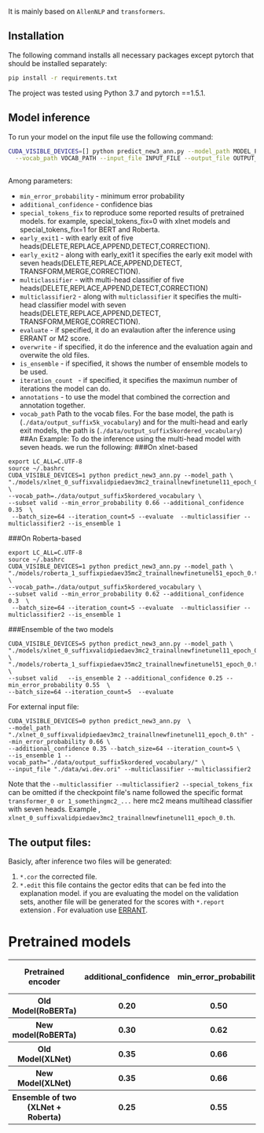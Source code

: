 It is mainly based on `AllenNLP` and `transformers`.
## Installation
The following command installs all necessary packages except pytorch that should be installed separately:
```.bash
pip install -r requirements.txt
```
The project was tested using Python 3.7 and pytorch ==1.5.1.

## Model inference
To run your model on the input file use the following command:
```.bash
CUDA_VISIBLE_DEVICES=[] python predict_new3_ann.py --model_path MODEL_PATH [MODEL_PATH ...] \
  --vocab_path VOCAB_PATH --input_file INPUT_FILE --output_file OUTPUT_FILE
                  
```
Among parameters:
- `min_error_probability` - minimum error probability 
- `additional_confidence` - confidence bias 
- `special_tokens_fix` to reproduce some reported results of pretrained models. for example, special_tokens_fix=0 with xlnet models and special_tokens_fix=1 for BERT and Roberta.
-  `early_exit1`  - with early exit of five heads(DELETE,REPLACE,APPEND,DETECT,CORRECTION).
-  `early_exit2`  - along with early_exit1 it specifies the early exit model with seven heads(DELETE,REPLACE,APPEND,DETECT, TRANSFORM,MERGE,CORRECTION).
-  `multiclassifier`  - with multi-head classifier of five heads(DELETE,REPLACE,APPEND,DETECT,CORRECTION)
-  `multiclassifier2`  - along with `multiclassifier`  it specifies the multi-head classifier model with seven heads(DELETE,REPLACE,APPEND,DETECT, TRANSFORM,MERGE,CORRECTION).
-  `evaluate`  - if specified, it do an evalaution after the inference using ERRANT or M2 score.
-  `overwrite`  - if specified, it do the inference and the evaluation again and overwite the old files.
-  `is_ensemble`  - if specified, it shows the number of ensemble models to be used.
-  `iteration_count `  - if specified, it specifies the maximun number of iterations the model can do.
-  `annotations`  - to use the model that combined the correction and annotation together.
-  `vocab_path` Path to the vocab files. For the base model, the path is (`./data/output_suffix5k_vocabulary`) and for the multi-head and early exit models, the path is (`./data/output_suffix5kordered_vocabulary`)
##An Example:
To do the inference using the multi-head model with seven heads. we run the following:
###On xlnet-based
```
export LC_ALL=C.UTF-8
source ~/.bashrc
CUDA_VISIBLE_DEVICES=1 python predict_new3_ann.py --model_path \
"./models/xlnet_0_suffixvalidpiedaev3mc2_trainallnewfinetunel11_epoch_0.th" \
--vocab_path=./data/output_suffix5kordered_vocabulary \
--subset valid --min_error_probability 0.66 --additional_confidence 0.35  \
 --batch_size=64 --iteration_count=5 --evaluate  --multiclassifier --multiclassifier2 --is_ensemble 1
```
###On Roberta-based
```
export LC_ALL=C.UTF-8
source ~/.bashrc
CUDA_VISIBLE_DEVICES=1 python predict_new3_ann.py --model_path \
"./models/roberta_1_suffixpiedaev35mc2_trainallnewfinetunel51_epoch_0.th" \
--vocab_path=./data/output_suffix5kordered_vocabulary \
--subset valid --min_error_probability 0.62 --additional_confidence 0.3  \
 --batch_size=64 --iteration_count=5 --evaluate  --multiclassifier --multiclassifier2 --is_ensemble 1
```
###Ensemble of the two models
```
CUDA_VISIBLE_DEVICES=5 python predict_new3_ann.py --model_path \
"./models/xlnet_0_suffixvalidpiedaev3mc2_trainallnewfinetunel11_epoch_0.th" \
"./models/roberta_1_suffixpiedaev35mc2_trainallnewfinetunel51_epoch_0.th" \
--subset valid   --is_ensemble 2 --additional_confidence 0.25 --min_error_probability 0.55  \
--batch_size=64 --iteration_count=5  --evaluate 
```
For external input file:
```
CUDA_VISIBLE_DEVICES=0 python predict_new3_ann.py  \ 
--model_path "./xlnet_0_suffixvalidpiedaev3mc2_trainallnewfinetunel11_epoch_0.th" --min_error_probability 0.66 \ 
--additional_confidence 0.35 --batch_size=64 --iteration_count=5 \ 
--is_ensemble 1 --vocab_path="./data/output_suffix5kordered_vocabulary/" \
--input_file "./data/wi.dev.ori" --multiclassifier --multiclassifier2
```
Note that the `--multiclassifier --multiclassifier2 --special_tokens_fix` can be omitted if the checkpoint file's name followed the specific format `transformer_0 or 1_somethingmc2_...` here mc2 means multihead classifier with seven heads. Example , `xlnet_0_suffixvalidpiedaev3mc2_trainallnewfinetunel11_epoch_0.th`. 
## The output files:
Basicly, after inference two files will be generated:
1. `*.cor` the corrected file.
2. `*.edit` this file contains the gector edits that can be fed into the explanation model.
if you are evaluating the model on the validation sets, another file will be generated for the scores with `*.report` extension . 
For evaluation use [ERRANT](https://github.com/chrisjbryant/errant).
# Pretrained models
<table>
  <tr>
    <th>Pretrained encoder</th>
    <th>additional_confidence</th>
    <th>min_error_probability</th>
    <th>BEA-2019 (dev)</th>
    <th>BEA-2019 (test)</th>
  </tr>
  <tr>
    <th>Old Model(RoBERTa)</th>
    <th>0.20</th>
    <th>0.50</th>
    <th>53.1</th>
    <th>-</th>
  </tr>
    <tr>
    <th>New model(RoBERTa)</th>
    <th>0.30</th>
    <th>0.62</th>
    <th>56.8</th>
    <th>73.8</th>
  </tr>
  <tr>
    <th>Old Model(XLNet) </th>
    <th>0.35</th>
    <th>0.66</th>
    <th>55.2</th>
    <th>-</th>
  </tr>  
  <tr>
    <th>New Model(XLNet) </th>
    <th>0.35</th>
    <th>0.66</th>
    <th>57.5</th>
    <th>74.4</th>
  </tr>  
  <tr>
    <th>Ensemble of two (XLNet + Roberta) </th>
    <th>0.25</th>
    <th>0.55</th>
    <th>58.5</th>
    <th>75.4</th>
  </tr>

</table>